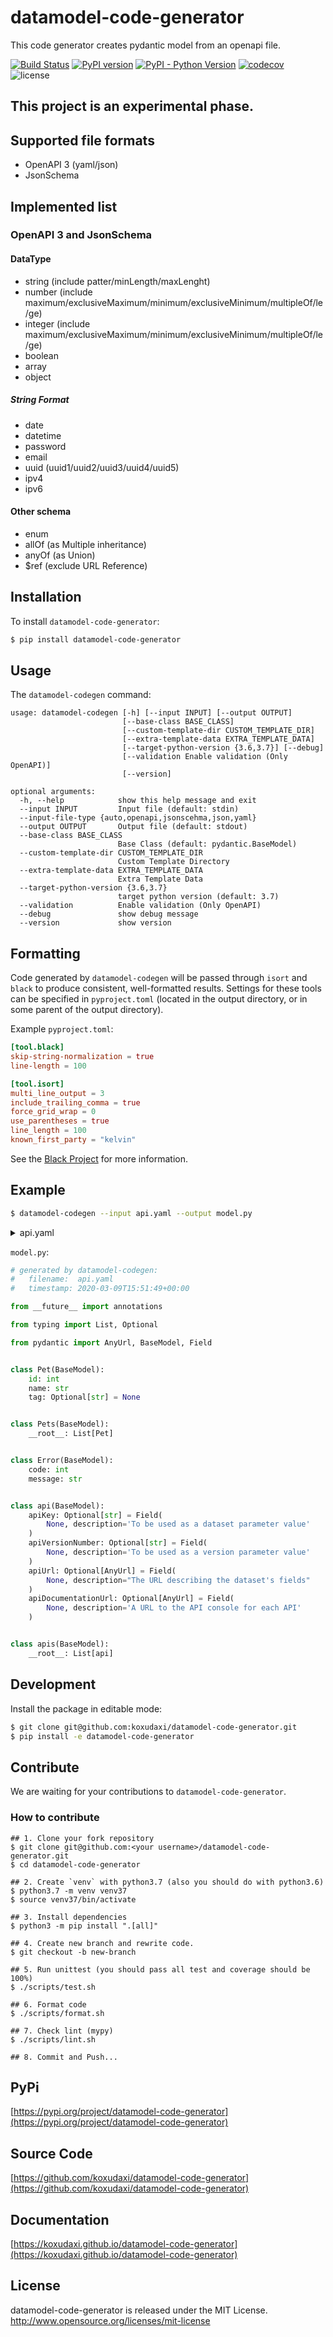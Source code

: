 # datamodel-code-generator

This code generator creates pydantic model from an openapi file.

[![Build Status](https://travis-ci.org/koxudaxi/datamodel-code-generator.svg?branch=master)](https://travis-ci.org/koxudaxi/datamodel-code-generator)
[![PyPI version](https://badge.fury.io/py/datamodel-code-generator.svg)](https://pypi.python.org/pypi/datamodel-code-generator)
[![PyPI - Python Version](https://img.shields.io/pypi/pyversions/datamodel-code-generator)](https://pypi.python.org/pypi/datamodel-code-generator)
[![codecov](https://codecov.io/gh/koxudaxi/datamodel-code-generator/branch/master/graph/badge.svg)](https://codecov.io/gh/koxudaxi/datamodel-code-generator)
![license](https://img.shields.io/github/license/koxudaxi/datamodel-code-generator.svg)


## This project is an experimental phase.


## Supported file formats
- OpenAPI 3 (yaml/json)
- JsonSchema

## Implemented list
### OpenAPI 3 and JsonSchema
#### DataType
- string (include patter/minLength/maxLenght)
- number (include maximum/exclusiveMaximum/minimum/exclusiveMinimum/multipleOf/le/ge)
- integer (include maximum/exclusiveMaximum/minimum/exclusiveMinimum/multipleOf/le/ge)
- boolean
- array
- object

##### String Format 
- date
- datetime
- password
- email
- uuid (uuid1/uuid2/uuid3/uuid4/uuid5)
- ipv4
- ipv6

#### Other schema
- enum
- allOf (as Multiple inheritance)
- anyOf (as Union)
- $ref (exclude URL Reference)


## Installation

To install `datamodel-code-generator`:
```sh
$ pip install datamodel-code-generator
```

## Usage

The `datamodel-codegen` command:
```
usage: datamodel-codegen [-h] [--input INPUT] [--output OUTPUT]
                         [--base-class BASE_CLASS]
                         [--custom-template-dir CUSTOM_TEMPLATE_DIR]
                         [--extra-template-data EXTRA_TEMPLATE_DATA]
                         [--target-python-version {3.6,3.7}] [--debug]
                         [--validation Enable validation (Only OpenAPI)]
                         [--version]

optional arguments:
  -h, --help            show this help message and exit
  --input INPUT         Input file (default: stdin)
  --input-file-type {auto,openapi,jsonscehma,json,yaml}
  --output OUTPUT       Output file (default: stdout)
  --base-class BASE_CLASS
                        Base Class (default: pydantic.BaseModel)
  --custom-template-dir CUSTOM_TEMPLATE_DIR
                        Custom Template Directory
  --extra-template-data EXTRA_TEMPLATE_DATA
                        Extra Template Data
  --target-python-version {3.6,3.7}
                        target python version (default: 3.7)
  --validation          Enable validation (Only OpenAPI)
  --debug               show debug message
  --version             show version
```

## Formatting

Code generated by `datamodel-codegen` will be passed through `isort` and
`black` to produce consistent, well-formatted results. Settings for these tools
can be specified in `pyproject.toml` (located in the output directory, or in
some parent of the output directory).

Example `pyproject.toml`:
```toml
[tool.black]
skip-string-normalization = true
line-length = 100

[tool.isort]
multi_line_output = 3
include_trailing_comma = true
force_grid_wrap = 0
use_parentheses = true
line_length = 100
known_first_party = "kelvin"
```

See the [Black Project](https://black.readthedocs.io/en/stable/pyproject_toml.html) for more information.

## Example

```sh
$ datamodel-codegen --input api.yaml --output model.py
```

<details>
<summary>api.yaml</summary>
<pre>
<code>
```yaml
openapi: "3.0.0"
info:
  version: 1.0.0
  title: Swagger Petstore
  license:
    name: MIT
servers:
  - url: http://petstore.swagger.io/v1
paths:
  /pets:
    get:
      summary: List all pets
      operationId: listPets
      tags:
        - pets
      parameters:
        - name: limit
          in: query
          description: How many items to return at one time (max 100)
          required: false
          schema:
            type: integer
            format: int32
      responses:
        '200':
          description: A paged array of pets
          headers:
            x-next:
              description: A link to the next page of responses
              schema:
                type: string
          content:
            application/json:
              schema:
                $ref: "#/components/schemas/Pets"
        default:
          description: unexpected error
          content:
            application/json:
              schema:
                $ref: "#/components/schemas/Error"
                x-amazon-apigateway-integration:
                  uri:
                    Fn::Sub: arn:aws:apigateway:${AWS::Region}:lambda:path/2015-03-31/functions/${PythonVersionFunction.Arn}/invocations
                  passthroughBehavior: when_no_templates
                  httpMethod: POST
                  type: aws_proxy
    post:
      summary: Create a pet
      operationId: createPets
      tags:
        - pets
      responses:
        '201':
          description: Null response
        default:
          description: unexpected error
          content:
            application/json:
              schema:
                $ref: "#/components/schemas/Error"
                x-amazon-apigateway-integration:
                  uri:
                    Fn::Sub: arn:aws:apigateway:${AWS::Region}:lambda:path/2015-03-31/functions/${PythonVersionFunction.Arn}/invocations
                  passthroughBehavior: when_no_templates
                  httpMethod: POST
                  type: aws_proxy
  /pets/{petId}:
    get:
      summary: Info for a specific pet
      operationId: showPetById
      tags:
        - pets
      parameters:
        - name: petId
          in: path
          required: true
          description: The id of the pet to retrieve
          schema:
            type: string
      responses:
        '200':
          description: Expected response to a valid request
          content:
            application/json:
              schema:
                $ref: "#/components/schemas/Pets"
        default:
          description: unexpected error
          content:
            application/json:
              schema:
                $ref: "#/components/schemas/Error"
    x-amazon-apigateway-integration:
      uri:
        Fn::Sub: arn:aws:apigateway:${AWS::Region}:lambda:path/2015-03-31/functions/${PythonVersionFunction.Arn}/invocations
      passthroughBehavior: when_no_templates
      httpMethod: POST
      type: aws_proxy
components:
  schemas:
    Pet:
      required:
        - id
        - name
      properties:
        id:
          type: integer
          format: int64
        name:
          type: string
        tag:
          type: string
    Pets:
      type: array
      items:
        $ref: "#/components/schemas/Pet"
    Error:
      required:
        - code
        - message
      properties:
        code:
          type: integer
          format: int32
        message:
          type: string
    apis:
      type: array
      items:
        type: object
        properties:
          apiKey:
            type: string
            description: To be used as a dataset parameter value
          apiVersionNumber:
            type: string
            description: To be used as a version parameter value
          apiUrl:
            type: string
            format: uri
            description: "The URL describing the dataset's fields"
          apiDocumentationUrl:
            type: string
            format: uri
            description: A URL to the API console for each API
```
</code>
</pre>
</details>

`model.py`:
```python
# generated by datamodel-codegen:
#   filename:  api.yaml
#   timestamp: 2020-03-09T15:51:49+00:00

from __future__ import annotations

from typing import List, Optional

from pydantic import AnyUrl, BaseModel, Field


class Pet(BaseModel):
    id: int
    name: str
    tag: Optional[str] = None


class Pets(BaseModel):
    __root__: List[Pet]


class Error(BaseModel):
    code: int
    message: str


class api(BaseModel):
    apiKey: Optional[str] = Field(
        None, description='To be used as a dataset parameter value'
    )
    apiVersionNumber: Optional[str] = Field(
        None, description='To be used as a version parameter value'
    )
    apiUrl: Optional[AnyUrl] = Field(
        None, description="The URL describing the dataset's fields"
    )
    apiDocumentationUrl: Optional[AnyUrl] = Field(
        None, description='A URL to the API console for each API'
    )


class apis(BaseModel):
    __root__: List[api]
```

## Development

Install the package in editable mode:

```sh
$ git clone git@github.com:koxudaxi/datamodel-code-generator.git
$ pip install -e datamodel-code-generator
```

## Contribute
We are waiting for your contributions to `datamodel-code-generator`.

### How to contribute
```shell script
## 1. Clone your fork repository
$ git clone git@github.com:<your username>/datamodel-code-generator.git
$ cd datamodel-code-generator

## 2. Create `venv` with python3.7 (also you should do with python3.6)
$ python3.7 -m venv venv37
$ source venv37/bin/activate  

## 3. Install dependencies
$ python3 -m pip install ".[all]" 

## 4. Create new branch and rewrite code.
$ git checkout -b new-branch

## 5. Run unittest (you should pass all test and coverage should be 100%)
$ ./scripts/test.sh

## 6. Format code
$ ./scripts/format.sh

## 7. Check lint (mypy)
$ ./scripts/lint.sh

## 8. Commit and Push...
```

## PyPi 

[https://pypi.org/project/datamodel-code-generator](https://pypi.org/project/datamodel-code-generator)

## Source Code

[https://github.com/koxudaxi/datamodel-code-generator](https://github.com/koxudaxi/datamodel-code-generator)

## Documentation

[https://koxudaxi.github.io/datamodel-code-generator](https://koxudaxi.github.io/datamodel-code-generator)

## License

datamodel-code-generator is released under the MIT License. http://www.opensource.org/licenses/mit-license
